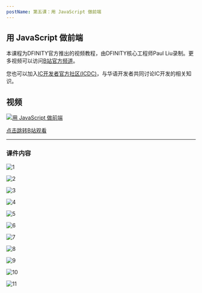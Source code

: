 ```yaml
---
postName: 第五课：用 JavaScript 做前端
---
```


## 用 JavaScript 做前端

本课程为DFINITY官方推出的视频教程，由DFINITY核心工程师Paul Liu录制。更多视频可以访问[B站官方频道](https://space.bilibili.com/1746673807)。

您也可以加入[IC开发者官方社区(ICDC)](https://t.me/+VdtEpjp34AQ2OWJl)，与华语开发者共同讨论IC开发的相关知识。

## 视频

[![用 JavaScript 做前端](/Course/introductory_course/L5/L5.png)](https://www.bilibili.com/video/BV17Y411F76G?share_source=copy_web)

[点击跳转B站观看](https://www.bilibili.com/video/BV17Y411F76G?share_source=copy_web)

---

### 课件内容

![1](/Course/introductory_course/L5/Page1.jpg)

![2](/Course/introductory_course/L5/Page2.jpg)

![3](/Course/introductory_course/L5/Page3.jpg)

![4](/Course/introductory_course/L5/Page4.jpg)

![5](/Course/introductory_course/L5/Page5.jpg)

![6](/Course/introductory_course/L5/Page6.jpg)

![7](/Course/introductory_course/L5/Page7.jpg)

![8](/Course/introductory_course/L5/Page8.jpg)

![9](/Course/introductory_course/L5/Page9.jpg)

![10](/Course/introductory_course/L5/Page10.jpg)

![11](/Course/introductory_course/L5/Page11.jpg)
